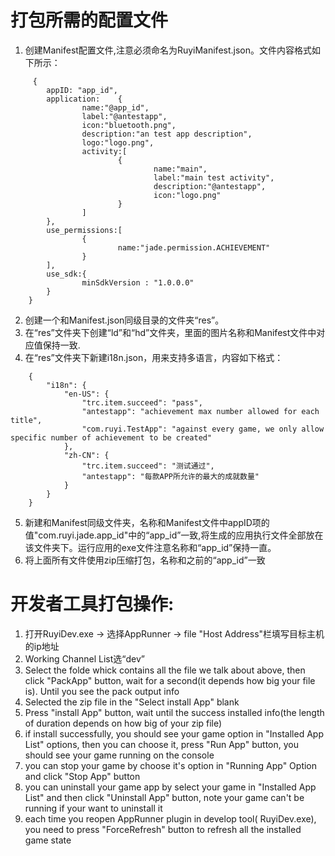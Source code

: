 # 打包所需的配置文件

1. 创建Manifest配置文件,注意必须命名为RuyiManifest.json。文件内容格式如下所示：
```
     {
        appID: "app_id",
        application:    {
                name:"@app_id",
                label:"@antestapp",
                icon:"bluetooth.png",
                description:"an test app description",
                logo:"logo.png",
                activity:[
                        {
                                name:"main",
                                label:"main test activity",
                                description:"@antestapp",
                                icon:"logo.png"
                        }
                ]
        },
        use_permissions:[
                {
                        name:"jade.permission.ACHIEVEMENT"
                }
        ],
        use_sdk:{
                minSdkVersion : "1.0.0.0"
        }
    }
```
2. 创建一个和Manifest.json同级目录的文件夹“res”。
3. 在“res”文件夹下创建“ld”和“hd”文件夹，里面的图片名称和Manifest文件中对应值保持一致.
4. 在“res”文件夹下新建i18n.json，用来支持多语言，内容如下格式：
```
    {
        "i18n": {
            "en-US": {
                "trc.item.succeed": "pass",
                "antestapp": "achievement max number allowed for each title",
                "com.ruyi.TestApp": "against every game, we only allow specific number of achievement to be created"
            },
            "zh-CN": {
                "trc.item.succeed": "测试通过",
                "antestapp": "每款APP所允许的最大的成就数量"
            }
        }
    }
```
5. 新建和Manifest同级文件夹，名称和Manifest文件中appID项的值"com.ruyi.jade.app_id"中的“app_id”一致,将生成的应用执行文件全部放在该文件夹下。运行应用的exe文件注意名称和“app_id”保持一直。
6. 将上面所有文件使用zip压缩打包，名称和之前的“app_id”一致


# 开发者工具打包操作:
1. 打开RuyiDev.exe -> 选择AppRunner -> file "Host Address"栏填写目标主机的ip地址
2. Working Channel List选“dev”
3. Select the folde whick contains all the file we talk about above, then click "PackApp" button, wait for a second(it depends how big your file is). Until you see the pack output info
4. Selected the zip file in the "Select install App" blank
5. Press "install App" button, wait until the success installed info(the length of duration depends on how big of your zip file)
6. if install successfully, you should see your game option in "Installed App List" options, then you can choose it, press "Run App" button, you should see your game running on the console
7. you can stop your game by choose it's option in "Running App" Option and click "Stop App" button
8. you can uninstall your game app by select your game in "Installed App List" and then click "Uninstall App" button, note your game can't be running if your want to uninstall it
9. each time you reopen AppRunner plugin in develop tool( RuyiDev.exe), you need to press "ForceRefresh" button to refresh all the installed game state